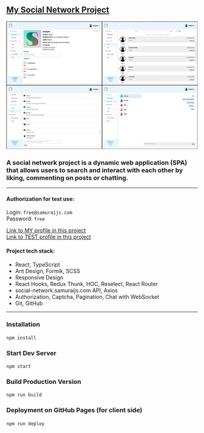 ## [My Social Network Project](https://exslym.github.io/My-Social-Network/)

[![preview](https://github.com/exslym/My-Social-Network/blob/master/public/preview.jpg)](https://exslym.github.io/My-Social-Network/)

### A social network project is a dynamic web application (SPA) that allows users to search and interact with each other by liking, commenting on posts or chatting.

<!-- ### Vercel: [https://my-social-network-five.vercel.app](https://my-social-network-five.vercel.app) -->

---

#### Authorization for test use:

Login: `free@samuraijs.com`  
Password: `free`

[Link to MY profile in this project](https://exslym.github.io/My-Social-Network/#/profile/24070)  
[Link to TEST profile in this project](https://exslym.github.io/My-Social-Network/#/profile/1079)

#### Project tech stack:

- React, TypeScript
- Ant Design, Formik, SCSS
- Responsive Design
- React Hooks, Redux Thunk, HOC, Reselect, React Router
- social-network.samuraijs.com API, Axios
- Authorization, Captcha, Pagination, Chat with WebSocket
- Git, GitHub

---

### Installation

```
npm install
```

### Start Dev Server

```
npm start
```

### Build Production Version

```
npm run build
```

### Deployment on GitHub Pages (for client side)

```
npm run deploy
```
